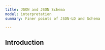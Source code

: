 ```yaml
---
title: JSON and JSON Schema
model: interpretation
summary: Finer points of JSON-LD and Schema

---
```


Introduction
------------

